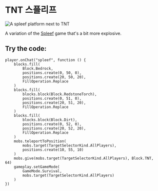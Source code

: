 # TNT 스플리프

![A spleef platform next to TNT](/static/mods/bomberman.jpg)

A variation of the [Spleef](/examples/spleef) game that's a bit more explosive.

## Try the code:

```blocks
player.onChat("spleef", function () {
    blocks.fill(
        Block.Bedrock,
        positions.create(0, 50, 0),
        positions.create(20, 50, 20),
        FillOperation.Replace
    )
    blocks.fill(
        blocks.block(Block.RedstoneTorch),
        positions.create(0, 51, 0),
        positions.create(20, 51, 20),
        FillOperation.Replace
    )
    blocks.fill(
        blocks.block(Block.Dirt),
        positions.create(0, 52, 0),
        positions.create(20, 52, 20),
        FillOperation.Replace
    )
    mobs.teleportToPosition(
        mobs.target(TargetSelectorKind.AllPlayers),
        positions.create(10, 55, 10)
    )
    mobs.give(mobs.target(TargetSelectorKind.AllPlayers), Block.TNT, 64)
    gameplay.setGameMode(
        GameMode.Survival,
        mobs.target(TargetSelectorKind.AllPlayers)
    )
})
```